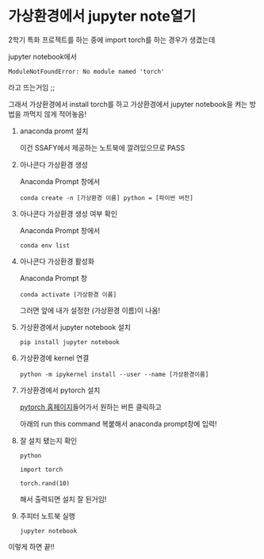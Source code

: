 # 가상환경에서 jupyter note열기

2학기 특화 프로젝트를 하는 중에 import torch를 하는 경우가 생겼는데

jupyter notebook에서

```
ModuleNotFoundError: No module named 'torch'
```

라고 뜨는거임 ;;

그래서 가상환경에서 install torch를 하고 가상환경에서 jupyter notebook을 켜는 방법을 까먹지 않게 적어놓음!



1. anaconda promt 설치

   이건 SSAFY에서 제공하는 노트북에 깔려있으므로 PASS

2. 아나콘다 가상환경 생성

   Anaconda Prompt 창에서

   ```
   conda create -n [가상환경 이름] python = [파이썬 버전]
   ```

3. 아나콘다 가상환경 생성 여부 확인

   Anaconda Prompt 창에서

   ```
   conda env list
   ```

4. 아나콘다 가상환경 활성화

   Anaconda Prompt 창

   ```
   conda activate [가상환경 이름]
   ```

   그러면 앞에 내가 설정한 (가상환경 이름)이 나옴!

5. 가상환경에서 jupyter notebook 설치

   `pip install jupyter notebook`

6. 가상환경에 kernel 연결

   `python -m ipykernel install --user --name [가상환경이름]`

7. 가상환경에서 pytorch 설치

   [pytorch 홈페이지](https://pytorch.org/get-started/locally/)들어가서 원하는 버튼 클릭하고

   아래의 run this command 복붙해서 anaconda prompt창에 입력!

8. 잘 설치 됐는지 확인

   `python`

   `import torch`

   `torch.rand(10)`

   해서 출력되면 설치 잘 된거임!

9. 주피터 노트북 실행

   `jupyter notebook`

이렇게 하면 끝!!